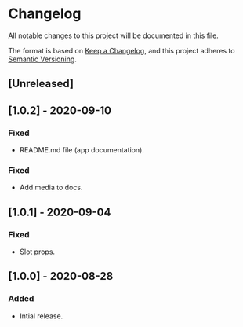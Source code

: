 # Changelog

All notable changes to this project will be documented in this file.

The format is based on [Keep a Changelog](https://keepachangelog.com/en/1.0.0/),
and this project adheres to [Semantic Versioning](https://semver.org/spec/v2.0.0.html).

## [Unreleased]

## [1.0.2] - 2020-09-10

### Fixed
- README.md file (app documentation).

### Fixed

- Add media to docs.

## [1.0.1] - 2020-09-04

### Fixed

- Slot props.

## [1.0.0] - 2020-08-28

### Added

- Intial release.
